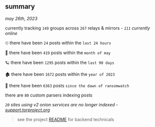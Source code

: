 
## summary
_may 26th, 2023_

currently tracking `149` groups across `267` relays & mirrors - _`111` currently online_

⏲ there have been `24` posts within the `last 24 hours`

🦈 there have been `419` posts within the `month of may`

🪐 there have been `1295` posts within the `last 90 days`

🏚 there have been `1672` posts within the `year of 2023`

🦕 there have been `6363` posts `since the dawn of ransomwatch`

there are `80` custom parsers indexing posts

_`20` sites using v2 onion services are no longer indexed - [support.torproject.org](https://support.torproject.org/onionservices/v2-deprecation/)_

> see the project [README](https://github.com/joshhighet/ransomwatch#ransomwatch--) for backend technicals
